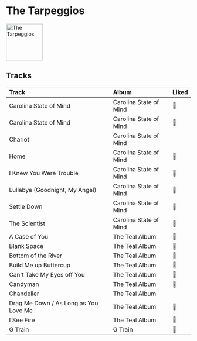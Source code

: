 
# The Tarpeggios


<img src="https://i.scdn.co/image/ab6761610000e5eb4b2621bf3c5f2197ee957582" alt="The Tarpeggios" width="100" />

## Tracks

| Track                                 | Album                  | Liked   |
|:--------------------------------------|:-----------------------|:--------|
| Carolina State of Mind                | Carolina State of Mind | 💚       |
| Carolina State of Mind                | Carolina State of Mind | 💚       |
| Chariot                               | Carolina State of Mind |         |
| Home                                  | Carolina State of Mind | 💚       |
| I Knew You Were Trouble               | Carolina State of Mind | 💚       |
| Lullabye (Goodnight, My Angel)        | Carolina State of Mind | 💚       |
| Settle Down                           | Carolina State of Mind | 💚       |
| The Scientist                         | Carolina State of Mind | 💚       |
| A Case of You                         | The Teal Album         | 💚       |
| Blank Space                           | The Teal Album         | 💚       |
| Bottom of the River                   | The Teal Album         | 💚       |
| Build Me up Buttercup                 | The Teal Album         | 💚       |
| Can't Take My Eyes off You            | The Teal Album         | 💚       |
| Candyman                              | The Teal Album         | 💚       |
| Chandelier                            | The Teal Album         |         |
| Drag Me Down / As Long as You Love Me | The Teal Album         | 💚       |
| I See Fire                            | The Teal Album         | 💚       |
| G Train                               | G Train                | 💚       |